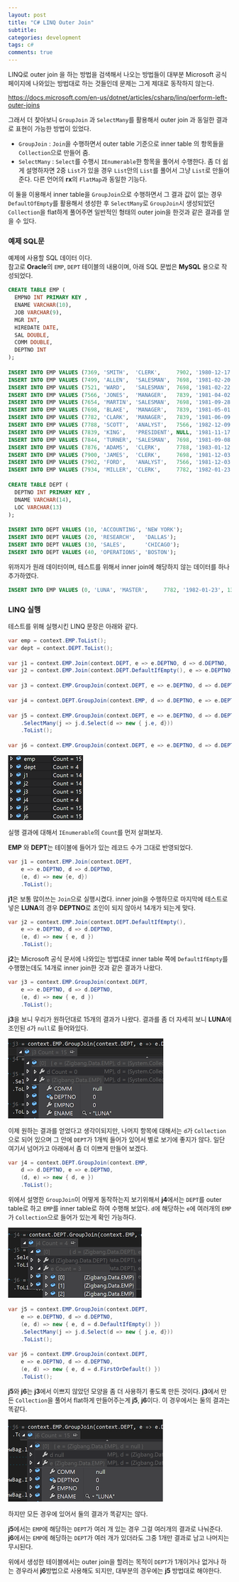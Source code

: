 ```yaml
---
layout: post
title: "C# LINQ Outer Join"
subtitle:  
categories: development
tags: c#
comments: true
---
```


LINQ로 outer join 을 하는 방법을 검색해서 나오는 방법들이 대부분 Microsoft 공식 페이지에 나와있는 방법대로 하는 것들인데 문제는 그게 제대로 동작하지 않는다.

<https://docs.microsoft.com/en-us/dotnet/articles/csharp/linq/perform-left-outer-joins>

그래서 더 찾아보니 `GroupJoin` 과 `SelectMany`를 활용해서 outer join 과 동일한 결과로 표현이 가능한 방법이 있었다.

- `GroupJoin` : `Join`을 수행하면서 outer table 기준으로 inner table 의 항목들을 `Collection`으로 만들어 줌.
- `SelectMany` : `Select`를 수행시 `IEnumerable`한 항목을 풀어서 수행한다.
좀 더 쉽게 설명하자면 2중 `List`가 있을 경우 `List`안의 `List`를 풀어서 그냥 `List`로 만들어 준다.
다른 언어의 **rx**의 `FlatMap`과 동일한 기능다.

이 둘을 이용해서 inner table을 `GroupJoin`으로 수행하면서 그 결과 값이 없는 경우 `DefaultOfEmpty`를 활용해서 생성한 후 `SelectMany`로 `GroupJoin`시 생성되었던 `Collection`을 flat하게 풀어주면 일반적인 형태의 outer join을 한것과 같은 결과를 얻을 수 있다.


### 예제 SQL문

예제에 사용할 SQL 데이터 이다.  
참고로 **Oracle**의 `EMP`, `DEPT` 테이블의 내용이며, 아래 SQL 문법은 **MySQL** 용으로 작성되었다.

```sql
CREATE TABLE EMP (
  EMPNO INT PRIMARY KEY ,
  ENAME VARCHAR(10),
  JOB VARCHAR(9),
  MGR INT,
  HIREDATE DATE,
  SAL DOUBLE,
  COMM DOUBLE,
  DEPTNO INT
);

INSERT INTO EMP VALUES (7369, 'SMITH',  'CLERK',     7902, '1980-12-17',  800, NULL, 20);
INSERT INTO EMP VALUES (7499, 'ALLEN',  'SALESMAN',  7698, '1981-02-20',  1600,  300, 30);
INSERT INTO EMP VALUES (7521, 'WARD',   'SALESMAN',  7698, '1981-02-22',  1250,  500, 30);
INSERT INTO EMP VALUES (7566, 'JONES',  'MANAGER',   7839, '1981-04-02',  2975, NULL, 20);
INSERT INTO EMP VALUES (7654, 'MARTIN', 'SALESMAN',  7698, '1981-09-28',  1250, 1400, 30);
INSERT INTO EMP VALUES (7698, 'BLAKE',  'MANAGER',   7839, '1981-05-01',  2850, NULL, 30);
INSERT INTO EMP VALUES (7782, 'CLARK',  'MANAGER',   7839, '1981-06-09',  2450, NULL, 10);
INSERT INTO EMP VALUES (7788, 'SCOTT',  'ANALYST',   7566, '1982-12-09', 3000, NULL, 20);
INSERT INTO EMP VALUES (7839, 'KING',   'PRESIDENT', NULL, '1981-11-17', 5000, NULL, 10);
INSERT INTO EMP VALUES (7844, 'TURNER', 'SALESMAN',  7698, '1981-09-08',  1500, NULL, 30);
INSERT INTO EMP VALUES (7876, 'ADAMS',  'CLERK',     7788, '1983-01-12', 1100, NULL, 20);
INSERT INTO EMP VALUES (7900, 'JAMES',  'CLERK',     7698, '1981-12-03',   950, NULL, 30);
INSERT INTO EMP VALUES (7902, 'FORD',   'ANALYST',   7566, '1981-12-03',  3000, NULL, 20);
INSERT INTO EMP VALUES (7934, 'MILLER', 'CLERK',     7782, '1982-01-23', 1300, NULL, 10);

CREATE TABLE DEPT (
  DEPTNO INT PRIMARY KEY ,
  DNAME VARCHAR(14),
  LOC VARCHAR(13)
);

INSERT INTO DEPT VALUES (10, 'ACCOUNTING', 'NEW YORK');
INSERT INTO DEPT VALUES (20, 'RESEARCH',   'DALLAS');
INSERT INTO DEPT VALUES (30, 'SALES',      'CHICAGO');
INSERT INTO DEPT VALUES (40, 'OPERATIONS', 'BOSTON');
```

위까지가 원래 데이터이며, 테스트를 위해서 inner join에 해당하지 않는 데이터를 하나 추가하였다.

```sql
INSERT INTO EMP VALUES (0, 'LUNA', 'MASTER',     7782, '1982-01-23', 1300, NULL, 0);
```

### LINQ 실행

테스트를 위해 실행시킨 LINQ 문장은 아래와 같다.

```csharp
var emp = context.EMP.ToList();
var dept = context.DEPT.ToList();

var j1 = context.EMP.Join(context.DEPT, e => e.DEPTNO, d => d.DEPTNO, (e, d) => new {e, d}).ToList();
var j2 = context.EMP.Join(context.DEPT.DefaultIfEmpty(), e => e.DEPTNO, d => d.DEPTNO, (e, d) => new { e, d }).ToList();

var j3 = context.EMP.GroupJoin(context.DEPT, e => e.DEPTNO, d => d.DEPTNO, (e, d) => new { e, d }).ToList();

var j4 = context.DEPT.GroupJoin(context.EMP, d => d.DEPTNO, e => e.DEPTNO, (d, e) => new { d, e }).ToList();

var j5 = context.EMP.GroupJoin(context.DEPT, e => e.DEPTNO, d => d.DEPTNO, (e, d) => new { e, d = d.DefaultIfEmpty() })
    .SelectMany(j => j.d.Select(d => new { j.e, d}))
    .ToList();

var j6 = context.EMP.GroupJoin(context.DEPT, e => e.DEPTNO, d => d.DEPTNO, (e, d) => new { e, d = d.FirstOrDefault() }).ToList();
```

![](/images/LinqOuterJoin.01.png)

실행 결과에 대해서 `IEnumerable`의 `Count`를 먼저 살펴보자.

**EMP** 와 **DEPT**는 테이블에 들어가 있는 레코드 수가 그대로 반영되었다.  

```csharp
var j1 = context.EMP.Join(context.DEPT, 
    e => e.DEPTNO, d => d.DEPTNO,
    (e, d) => new {e, d})
    .ToList();
```

**j1**은 보통 많이쓰는 `Join`으로 실행시켰다. inner join을 수행하므로 마지막에 테스트로 넣은 **LUNA**의 경우 **DEPTNO**로 조인이 되지 않아서 14개가 되는게 맞다.  

```csharp
var j2 = context.EMP.Join(context.DEPT.DefaultIfEmpty(),
    e => e.DEPTNO, d => d.DEPTNO,
    (e, d) => new { e, d })
    .ToList();
```

**j2**는 Microsoft 공식 문서에 나와있는 방법대로 inner table 쪽에 `DefaultIfEmpty`를 수행했는데도 14개로 inner join한 것과 같은 결과가 나왔다.  

```csharp
var j3 = context.EMP.GroupJoin(context.DEPT,
    e => e.DEPTNO, d => d.DEPTNO,
    (e, d) => new { e, d })
    .ToList();
```

**j3**을 보니 우리가 원하던대로 15개의 결과가 나왔다.
결과를 좀 더 자세히 보니 **LUNA**에 조인된 `d`가 `null`로 들어와있다.

![](/images/LinqOuterJoin.03.png)

이제 원하는 결과를 얻었다고 생각이되지만, 나머지 항목에 대해서는 `d`가 `Collection`으로 되어 있으며 그 안에 `DEPT`가 1개씩 들어가 있어서 별로 보기에 좋지가 않다.
일단 여기서 넘어가고 아래에서 좀 더 이쁘게 만들어 보겠다.

```csharp
var j4 = context.DEPT.GroupJoin(context.EMP,
    d => d.DEPTNO, e => e.DEPTNO,
    (d, e) => new { d, e })
    .ToList();
```

위에서 설명한 `GroupJoin`이 어떻게 동작하는지 보기위해서 **j4**에서는 `DEPT`를 outer table로 하고 `EMP`를 inner table로 하여 수행해 보았다.
`d`에 해당하는 `e`에 여러개의 `EMP`가 `Collection`으로 들어가 있는게 확인 가능하다.

![](/images/LinqOuterJoin.02.png)

```csharp
var j5 = context.EMP.GroupJoin(context.DEPT,
    e => e.DEPTNO, d => d.DEPTNO,
    (e, d) => new { e, d = d.DefaultIfEmpty() })
    .SelectMany(j => j.d.Select(d => new { j.e, d}))
    .ToList();

var j6 = context.EMP.GroupJoin(context.DEPT,
    e => e.DEPTNO, d => d.DEPTNO,
    (e, d) => new { e, d = d.FirstOrDefault() })
    .ToList();
```

**j5**와 **j6**는 **j3**에서 이쁘지 않았던 모양을 좀 더 사용하기 좋도록 만든 것이다.
**j3**에서 만든 `Collection`을 풀어서 flat하게 만들어주는게 **j5**, **j6**이다.
이 경우에서는 둘의 결과는 똑같다.

![](/images/LinqOuterJoin.04.png)

하지만 모든 경우에 있어서 둘의 결과가 똑같지는 않다.  

**j5**에서는 `EMP`에 해당하는 `DEPT`가 여러 개 있는 경우 그걸 여러개의 결과로 나눠준다.  
**j6**에서는 `EMP`에 해당하는 `DEPT`가 여러 개가 있더라도 그중 1개만 결과로 남고 나머지는 무시된다.  

위에서 생성한 테이블에서는 outer join을 할려는 목적이 `DEPT`가 1개이거나 없거나 하는 경우라서 **j6**방법으로 사용해도 되지만, 대부분의 경우에는 **j5** 방법대로 해야한다.